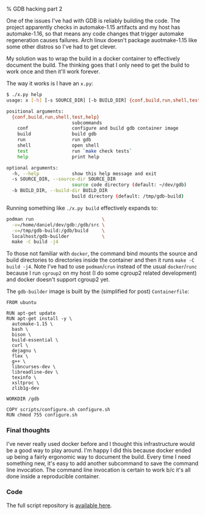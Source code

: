 % GDB hacking part 2

One of the issues I've had with GDB is reliably building the code. The project
apparently checks in automake-1.15 artifacts and my host has automake-1.16, so
that means any code changes that trigger automake regeneration causes failures.
Arch linux doesn't package auotmake-1.15 like some other distros so I've had to
get clever.

My solution was to wrap the build in a docker container to effectively document
the build. The thinking goes that I only need to get the build to work once and
then it'll work forever.

The way it works is I have an `x.py`:

```bash
$ ./x.py help
usage: x [-h] [-s SOURCE_DIR] [-b BUILD_DIR] {conf,build,run,shell,test,help} ...

positional arguments:
  {conf,build,run,shell,test,help}
                        subcommands
    conf                configure and build gdb container image
    build               build gdb
    run                 run gdb
    shell               open shell
    test                run `make check tests`
    help                print help

optional arguments:
  -h, --help            show this help message and exit
  -s SOURCE_DIR, --source-dir SOURCE_DIR
                        source code directory (default: ~/dev/gdb)
  -b BUILD_DIR, --build-dir BUILD_DIR
                        build directory (default: /tmp/gdb-build)

```

Running something like `./x.py build` effectively expands to:

```bash
podman run                         \
  -v=/home/daniel/dev/gdb:/gdb/src \
  -v=/tmp/gdb-build:/gdb/build     \
  localhost/gdb-builder            \
  make -C build -j4
```

To those not familiar with `docker`, the command bind mounts the source and
build directories to directories inside the container and then it runs `make -C
build -j4`. Note I've had to use `podman`/`crun` instead of the usual
`docker`/`runc` because I run `cgroup2` on my host (I do some cgroup2 related
development) and docker doesn't support cgroup2 yet.

The `gdb-builder` image is built by the (simplified for post) `Containerfile`:

```docker
FROM ubuntu

RUN apt-get update
RUN apt-get install -y \
  automake-1.15 \
  bash \
  bison \
  build-essential \
  curl \
  dejagnu \
  flex \
  g++ \
  libncurses-dev \
  libreadline-dev \
  texinfo \
  xsltproc \
  zlib1g-dev

WORKDIR /gdb

COPY scripts/configure.sh configure.sh
RUN chmod 755 configure.sh
```

### Final thoughts

I've never really used docker before and I thought this infrastructure would be
a good way to play around. I'm happy I did this because docker ended up being a
fairly ergonomic way to document the build. Every time I need something new,
it's easy to add another subcommand to save the command line invocation.  The
command line invocation is certain to work b/c it's all done inside a
reproducible container.

### Code

The full script repository is [available
here](https://github.com/danobi/gdb-scripts).
